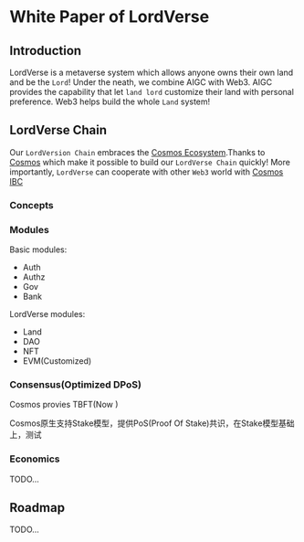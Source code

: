 # White Paper of LordVerse

## Introduction

LordVerse is a metaverse system which allows anyone owns their own land and be the `Lord`! Under the neath, we combine AIGC with Web3. AIGC provides the capability that let `land lord` customize their land with personal preference. Web3 helps build the whole `Land` system!

## LordVerse Chain

Our `LordVersion Chain` embraces the [Cosmos Ecosystem](https://v1.cosmos.network/).Thanks to [Cosmos](https://v1.cosmos.network/) which make it possible to build our `LordVerse Chain` quickly! More importantly, `LordVerse` can cooperate with other `Web3` world with [Cosmos IBC](https://ibcprotocol.org/)

### Concepts

### Modules

Basic modules:

- Auth
- Authz
- Gov
- Bank

LordVerse modules:

- Land
- DAO
- NFT
- EVM(Customized)

### Consensus(Optimized DPoS)

Cosmos provies TBFT(Now )

Cosmos原生支持Stake模型，提供PoS(Proof Of Stake)共识，在Stake模型基础上，测试

### Economics

TODO...

## Roadmap

TODO...

